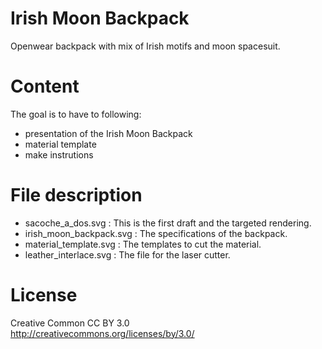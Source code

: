 Irish Moon Backpack
===================

Openwear backpack with mix of Irish motifs and moon spacesuit.  

Content
=======

The goal is to have to following:
* presentation of the Irish Moon Backpack
* material template
* make instrutions

File description
================

* sacoche_a_dos.svg :
This is the first draft and the targeted rendering.
* irish_moon_backpack.svg :
The specifications of the backpack.
* material_template.svg :
The templates to cut the material.
* leather_interlace.svg :
The file for the laser cutter.

License
=======

Creative Common CC BY 3.0   
http://creativecommons.org/licenses/by/3.0/

